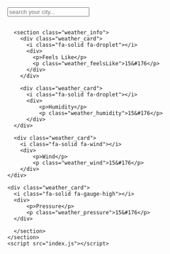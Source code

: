 <!DOCTYPE html>
<html lang="en">
  <head>
    <meta charset="UTF-8" />
    <meta name="viewport" content="width=device-width, initial-scale=1.0" />
    <link
      rel="stylesheet"
      href="https://cdnjs.cloudflare.com/ajax/libs/font-awesome/6.5.1/css/all.min.css"
      integrity="sha512-DTOQO9RWCH3ppGqcWaEA1BIZOC6xxalwEsw9c2QQeAIftl+Vegovlnee1c9QX4TctnWMn13TZye+giMm8e2LwA=="
      crossorigin="anonymous"
      referrerpolicy="no-referrer"
    />
    <title>Weather App</title>
    <link rel="stylesheet" href="style.css" />
  </head>
  <body>
    <section class="container">
      <!-- input field search  -->
      <div class="weather_header">
        <form class="weather_search">
          <i class="fa-solid fa-magnifying-glass"></i>
          <input
            type="text"
            class="city_name"
            placeholder="search your city..."
          />
        </form>
      </div>
      <!-- weather main data -->
      <div class="weather_body">
        <h1 class="weather_city"></h1>
        <p class="weather_date_time"></p>
        <div class="weather_data">
          <p class="weather_forecast"></p>
          <div class="weather_icon"></div>
        </div>
        <p class="weather_temperature"></p>
        <div class="weather_minmax">
          <p class="weather_min"></p>
          <p class="weather_max"></p>
        </div>
      </div>
      <!-- weather extra data  -->


      <section class="weather_info">
        <div class="weather_card">
          <i class="fa-solid fa-droplet"></i>
          <div>
            <p>Feels Like</p>
            <p class="weather_feelsLike">15&#176</p>
          </div>
        </div>

        <div class="weather_card">
          <i class="fa-solid fa-droplet"></i>
          <div>
              <p>Humidity</p>
              <p class="weather_humidity">15&#176</p>
          </div>
      </div>

      <div class="weather_card">
        <i class="fa-solid fa-wind"></i>
        <div>
            <p>Wind</p>
            <p class="weather_wind">15&#176</p>
        </div>
    </div>
    
    <div class="weather_card">
      <i class="fa-solid fa-gauge-high"></i>
      <div>
          <p>Pressure</p>
          <p class="weather_pressure">15&#176</p>
      </div>
  </div>

      </section>
    </section>
    <script src="index.js"></script>
  </body>
</html>

